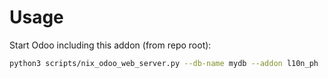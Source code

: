 # Usage

Start Odoo including this addon (from repo root):

```bash
python3 scripts/nix_odoo_web_server.py --db-name mydb --addon l10n_ph
```
